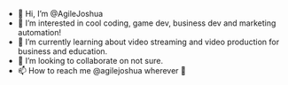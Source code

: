 - 👋 Hi, I’m @AgileJoshua
- 👀 I’m interested in cool coding, game dev, business dev and marketing automation!
- 🌱 I’m currently learning about video streaming and video production for business and education. 
- 💞️ I’m looking to collaborate on not sure.
- 📫 How to reach me @agilejoshua wherever 🤪

<!---
AgileJoshua/AgileJoshua is a ✨ special ✨ repository because its `README.md` (this file) appears on your GitHub profile.
You can click the Preview link to take a look at your changes.
--->
